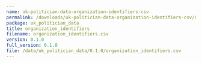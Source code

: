 ```yaml
---
name: uk-politician-data-organization-identifiers-csv
permalink: /downloads/uk-politician-data-organization-identifiers-csv/0_1_0
package: uk_politician_data
title: organization_identifiers
filename: organization_identifiers.csv
version: 0.1.0
full_version: 0.1.0
file: /data/uk_politician_data/0.1.0/organization_identifiers.csv
---
```

